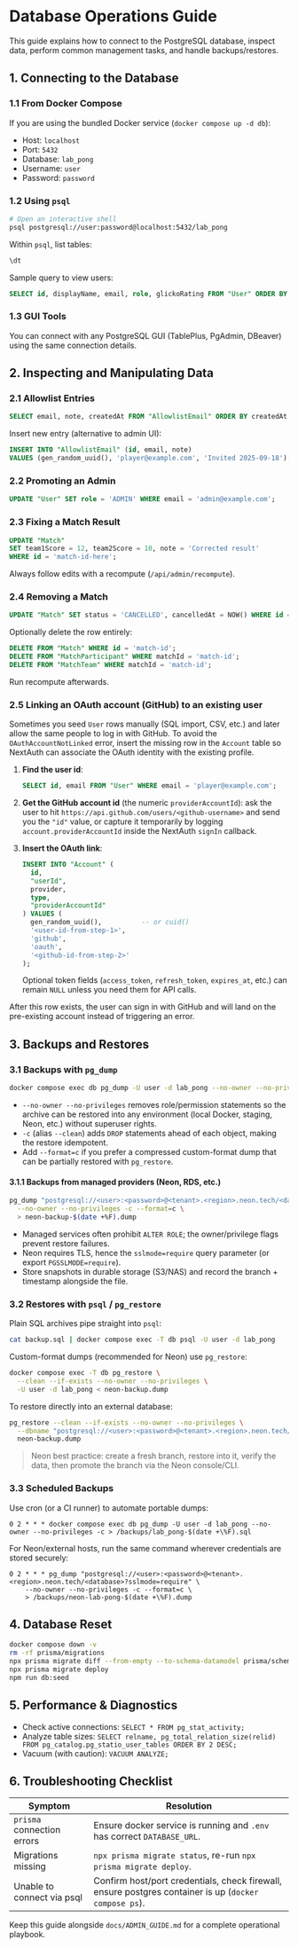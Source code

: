 # Database Operations Guide

This guide explains how to connect to the PostgreSQL database, inspect data, perform common management tasks, and handle backups/restores.

## 1. Connecting to the Database

### 1.1 From Docker Compose

If you are using the bundled Docker service (`docker compose up -d db`):

- Host: `localhost`
- Port: `5432`
- Database: `lab_pong`
- Username: `user`
- Password: `password`

### 1.2 Using `psql`

```bash
# Open an interactive shell
psql postgresql://user:password@localhost:5432/lab_pong
```

Within `psql`, list tables:

```sql
\dt
```

Sample query to view users:

```sql
SELECT id, displayName, email, role, glickoRating FROM "User" ORDER BY displayName;
```

### 1.3 GUI Tools

You can connect with any PostgreSQL GUI (TablePlus, PgAdmin, DBeaver) using the same connection details.

## 2. Inspecting and Manipulating Data

### 2.1 Allowlist Entries

```sql
SELECT email, note, createdAt FROM "AllowlistEmail" ORDER BY createdAt DESC;
```

Insert new entry (alternative to admin UI):

```sql
INSERT INTO "AllowlistEmail" (id, email, note)
VALUES (gen_random_uuid(), 'player@example.com', 'Invited 2025-09-18');
```

### 2.2 Promoting an Admin

```sql
UPDATE "User" SET role = 'ADMIN' WHERE email = 'admin@example.com';
```

### 2.3 Fixing a Match Result

```sql
UPDATE "Match"
SET team1Score = 12, team2Score = 10, note = 'Corrected result'
WHERE id = 'match-id-here';
```

Always follow edits with a recompute (`/api/admin/recompute`).

### 2.4 Removing a Match

```sql
UPDATE "Match" SET status = 'CANCELLED', cancelledAt = NOW() WHERE id = 'match-id';
```

Optionally delete the row entirely:

```sql
DELETE FROM "Match" WHERE id = 'match-id';
DELETE FROM "MatchParticipant" WHERE matchId = 'match-id';
DELETE FROM "MatchTeam" WHERE matchId = 'match-id';
```

Run recompute afterwards.

### 2.5 Linking an OAuth account (GitHub) to an existing user

Sometimes you seed `User` rows manually (SQL import, CSV, etc.) and later allow the same people to log in with GitHub. To avoid the `OAuthAccountNotLinked` error, insert the missing row in the `Account` table so NextAuth can associate the OAuth identity with the existing profile.

1. **Find the user id**:

   ```sql
   SELECT id, email FROM "User" WHERE email = 'player@example.com';
   ```

2. **Get the GitHub account id** (the numeric `providerAccountId`): ask the user to hit `https://api.github.com/users/<github-username>` and send you the `"id"` value, or capture it temporarily by logging `account.providerAccountId` inside the NextAuth `signIn` callback.

3. **Insert the OAuth link**:

   ```sql
   INSERT INTO "Account" (
     id,
     "userId",
     provider,
     type,
     "providerAccountId"
   ) VALUES (
     gen_random_uuid(),          -- or cuid()
     '<user-id-from-step-1>',
     'github',
     'oauth',
     '<github-id-from-step-2>'
   );
   ```

   Optional token fields (`access_token`, `refresh_token`, `expires_at`, etc.) can remain `NULL` unless you need them for API calls.

After this row exists, the user can sign in with GitHub and will land on the pre-existing account instead of triggering an error.

## 3. Backups and Restores

### 3.1 Backups with `pg_dump`

```bash
docker compose exec db pg_dump -U user -d lab_pong --no-owner --no-privileges -c > backup.sql
```

- `--no-owner --no-privileges` removes role/permission statements so the archive can be restored into any environment (local Docker, staging, Neon, etc.) without superuser rights.
- `-c` (alias `--clean`) adds `DROP` statements ahead of each object, making the restore idempotent.
- Add `--format=c` if you prefer a compressed custom-format dump that can be partially restored with `pg_restore`.

#### 3.1.1 Backups from managed providers (Neon, RDS, etc.)

```bash
pg_dump "postgresql://<user>:<password>@<tenant>.<region>.neon.tech/<database>?sslmode=require" \
  --no-owner --no-privileges -c --format=c \
  > neon-backup-$(date +%F).dump
```

- Managed services often prohibit `ALTER ROLE`; the owner/privilege flags prevent restore failures.
- Neon requires TLS, hence the `sslmode=require` query parameter (or export `PGSSLMODE=require`).
- Store snapshots in durable storage (S3/NAS) and record the branch + timestamp alongside the file.

### 3.2 Restores with `psql` / `pg_restore`

Plain SQL archives pipe straight into `psql`:

```bash
cat backup.sql | docker compose exec -T db psql -U user -d lab_pong
```

Custom-format dumps (recommended for Neon) use `pg_restore`:

```bash
docker compose exec -T db pg_restore \
  --clean --if-exists --no-owner --no-privileges \
  -U user -d lab_pong < neon-backup.dump
```

To restore directly into an external database:

```bash
pg_restore --clean --if-exists --no-owner --no-privileges \
  --dbname "postgresql://<user>:<password>@<tenant>.<region>.neon.tech/<database>?sslmode=require" \
  neon-backup.dump
```

> Neon best practice: create a fresh branch, restore into it, verify the data, then promote the branch via the Neon console/CLI.

### 3.3 Scheduled Backups

Use cron (or a CI runner) to automate portable dumps:

```
0 2 * * * docker compose exec db pg_dump -U user -d lab_pong --no-owner --no-privileges -c > /backups/lab_pong-$(date +\%F).sql
```

For Neon/external hosts, run the same command wherever credentials are stored securely:

```
0 2 * * * pg_dump "postgresql://<user>:<password>@<tenant>.<region>.neon.tech/<database>?sslmode=require" \
    --no-owner --no-privileges -c --format=c \
    > /backups/neon-lab-pong-$(date +\%F).dump
```

## 4. Database Reset

```bash
docker compose down -v
rm -rf prisma/migrations
npx prisma migrate diff --from-empty --to-schema-datamodel prisma/schema.prisma --script > prisma/migrations/0001_init/migration.sql
npx prisma migrate deploy
npm run db:seed
```

## 5. Performance & Diagnostics

- Check active connections: `SELECT * FROM pg_stat_activity;`
- Analyze table sizes: `SELECT relname, pg_total_relation_size(relid) FROM pg_catalog.pg_statio_user_tables ORDER BY 2 DESC;`
- Vacuum (with caution): `VACUUM ANALYZE;`

## 6. Troubleshooting Checklist

| Symptom                    | Resolution                                                                                            |
| -------------------------- | ----------------------------------------------------------------------------------------------------- |
| `prisma` connection errors | Ensure docker service is running and `.env` has correct `DATABASE_URL`.                               |
| Migrations missing         | `npx prisma migrate status`, re-run `npx prisma migrate deploy`.                                      |
| Unable to connect via psql | Confirm host/port credentials, check firewall, ensure postgres container is up (`docker compose ps`). |

Keep this guide alongside `docs/ADMIN_GUIDE.md` for a complete operational playbook.
